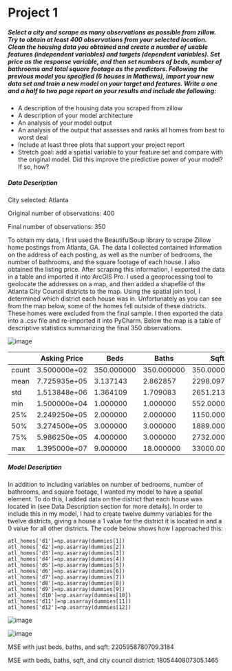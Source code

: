 # Project 1

##### Select a city and scrape as many observations as possible from zillow. Try to obtain at least 400 observations from your selected location. Clean the housing data you obtained and create a number of usable features (independent variables) and targets (dependent variables). Set price as the response variable, and then set numbers of beds, number of bathrooms and total square footage as the predictors. Following the previous model you specified (6 houses in Mathews), import your new data set and train a new model on your target and features. Write a one and a half to two page report on your results and include the following:
- A description of the housing data you scraped from zillow
- A description of your model architecture
- An analysis of your model output
- An analysis of the output that assesses and ranks all homes from best to worst deal
- Include at least three plots that support your project report
- Stretch goal: add a spatial variable to your feature set and compare with the original model. Did this improve the predictive power of your model? If so, how?

##### Data Description

City selected: Atlanta

Original number of observations: 400

Final number of observations: 350

To obtain my data, I first used the BeautifulSoup library to scrape Zillow home postings from Atlanta, GA. The data I collected contained information on the address of each posting, as well as the number of bedrooms, the number of bathrooms, and the square footage of each house. I also obtained the listing price. 
After scraping this information, I exported the data in a table and imported it into ArcGIS Pro. I used a geoprocessing tool to geolocate the addresses on a map, and then added a shapefile of the Atlanta City Council districts to the map. Using the spatial join tool, I determined which district each house was in. Unfortunately as you can see from the map below, some of the homes fell outside of these districts. These homes were excluded from the final sample. I then exported the data into a .csv file and re-imported it into PyCharm. Below the map is a table of descriptive statistics summarizing the final 350 observations. 

![image](https://user-images.githubusercontent.com/78189165/109401451-d97fab00-791c-11eb-9acc-52d5ef3d9386.png)

|   |Asking Price|Beds|Baths|Sqft|
|---|-----|----|----|------|
|count|3.500000e+02|350.000000|350.000000|350.000000|
|mean|7.725935e+05|3.137143|2.862857|2298.097143|
|std|1.513848e+06|1.364109|1.709083|2651.213030|
|min|1.500000e+04|1.000000|1.000000|552.000000|
|25%|2.249250e+05|2.000000|2.000000|1150.000000|
|50%|3.274500e+05|3.000000|3.000000|1889.000000|
|75%|5.986250e+05|4.000000|3.000000|2732.000000|
|max|1.395000e+07|9.000000|18.000000|33000.000000|


##### Model Description

In addition to including variables on number of bedrooms, number of bathrooms, and square footage, I wanted my model to have a spatial element. To do this, I added data on the district that each house was located in (see Data Description section for more details). In order to include this in my model, I had to create twelve dummy variables for the twelve districts, giving a house a 1 value for the district it is located in and a 0 value for all other districts. The code below shows how I approached this:

```dummies = pd.get_dummies(atl_homes['District'])
atl_homes['d1']=np.asarray(dummies[1])
atl_homes['d2']=np.asarray(dummies[2])
atl_homes['d3']=np.asarray(dummies[3])
atl_homes['d4']=np.asarray(dummies[4])
atl_homes['d5']=np.asarray(dummies[5])
atl_homes['d6']=np.asarray(dummies[6])
atl_homes['d7']=np.asarray(dummies[7])
atl_homes['d8']=np.asarray(dummies[8])
atl_homes['d9']=np.asarray(dummies[9])
atl_homes['d10']=np.asarray(dummies[10])
atl_homes['d11']=np.asarray(dummies[11])
atl_homes['d12']=np.asarray(dummies[12])
```

![image](https://user-images.githubusercontent.com/78189165/109555679-d6fb8d80-7aa3-11eb-8113-7fa5617d980c.png)

![image](https://user-images.githubusercontent.com/78189165/109556082-5721f300-7aa4-11eb-8ffd-ee08c3accc16.png)



MSE with just beds, baths, and sqft: 2205958780709.3184 

MSE with beds, baths, sqft, and city council district: 1805440807305.1465

